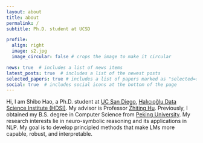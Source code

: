 ```yaml
---
layout: about
title: about
permalink: /
subtitle: Ph.D. student at UCSD

profile:
  align: right
  image: s2.jpg
  image_circular: false # crops the image to make it circular

news: true  # includes a list of news items
latest_posts: true  # includes a list of the newest posts
selected_papers: true # includes a list of papers marked as "selected={true}"
social: true  # includes social icons at the bottom of the page
---
```


Hi, I am Shibo Hao, a Ph.D. student at <a href="https://ucsd.edu/">UC San Diego</a>, <a href='https://datascience.ucsd.edu/'>Halıcıoğlu Data Science Institute (HDSI)</a>. My advisor is Professor <a href='http://zhiting.ucsd.edu/'>Zhiting Hu</a>. Previously, I obtained my B.S. degree in Computer Science from <a href="https://english.pku.edu.cn/">Peking University</a>. My research interests lie in neuro-symbolic reasoning and its applications in NLP. My goal is to develop principled methods that make LMs more capable, robust, and interpretable.